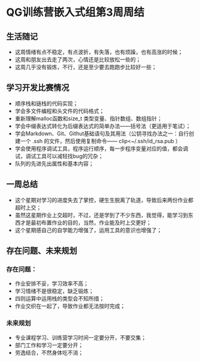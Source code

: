 # QG训练营嵌入式组第3周周结

## 生活随记

- 这周情绪有点不稳定，有点波折，有失落，也有烦躁，也有高涨的时候；
- 这周和朋友出去走了两次，心情还是比较放松一些的；
- 这周几乎没有锻炼，不行，还是至少要去跑跑步比较好一些；

## 学习开发比赛情况

- 顺序栈和链栈的代码实现；
- 学会多文件编程和头文件的代码格式；
- 重新理解malloc函数和size_t 类型变量、指针数组、数组指针；
- 学会中缀表达式转化为后缀表达式的简单办法——括号法（更适用于笔试）；
- 学会Markdown、Git、Githut基础语句及其用法（公钥寻找办法之一：自行创建一个 .ssh 的文件，然后使用复制命令—— clip<~/.ssh/id_rsa.pub ）
- 学会使用程序调试工具，程序运行顺序，每一步程序变量对应的值，都会调试，调试工具可以减轻找bug的冗杂；
- 队列的先进先出属性和基本内容；

## 一周总结

- 这个星期对学习的进度失去了掌控，硬生生脱离了轨道，导致后来两份作业都超时上交；
- 虽然这星期作业上交超时，不过，还是学到了不少东西，我觉得，能学习到东西才是最初布置作业的目的，当然，作业能及时上交更好；
- 这个星期感自己的自学能力增强了，运用工具的意识也增强了；

## 存在问题、未来规划

### 存在问题：

- 作业安排不妥，学习效率不高；
- 学习情绪不是很稳定，缺乏锻炼；
- 四则运算中运用栈的类型会不知所措；
- 作业交织在一起了，导致作业都无法按时完成；

### 未来规划

- 专业课程学习、训练营学习时间一定要分开，不要交集；
- 部门工作和学习一定要分开；
- 劳逸结合，不然身体吃不消；
